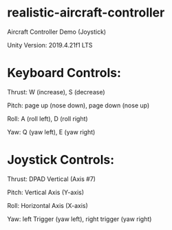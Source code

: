 # realistic-aircraft-controller
 
Aircraft Controller Demo (Joystick)
 
Unity Version: 2019.4.21f1 LTS

# Keyboard Controls:

Thrust: W (increase), S (decrease)

Pitch: page up (nose down), page down (nose up)

Roll: A (roll left), D (roll right)

Yaw: Q (yaw left), E (yaw right)

# Joystick Controls:

Thrust: DPAD Vertical (Axis #7)

Pitch: Vertical Axis (Y-axis)

Roll: Horizontal Axis (X-axis)

Yaw: left Trigger (yaw left), right trigger (yaw right)

